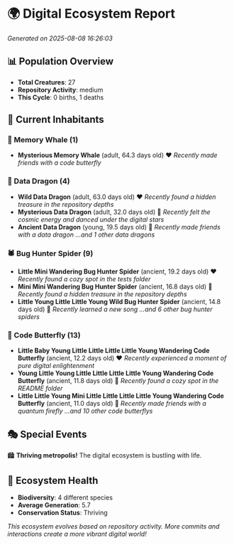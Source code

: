 # 🌍 Digital Ecosystem Report
*Generated on 2025-08-08 16:26:03*

## 📊 Population Overview
- **Total Creatures**: 27
- **Repository Activity**: medium
- **This Cycle**: 0 births, 1 deaths

## 👥 Current Inhabitants

### 🐋 Memory Whale (1)
- **Mysterious Memory Whale** (adult, 64.3 days old) ❤️
  *Recently made friends with a code butterfly*

### 🐉 Data Dragon (4)
- **Wild Data Dragon** (adult, 63.0 days old) ❤️
  *Recently found a hidden treasure in the repository depths*
- **Mysterious Data Dragon** (adult, 32.0 days old) 💛
  *Recently felt the cosmic energy and danced under the digital stars*
- **Ancient Data Dragon** (young, 19.5 days old) 💚
  *Recently made friends with a data dragon*
  *...and 1 other data dragons*

### 🕷️ Bug Hunter Spider (9)
- **Little Mini Wandering Bug Hunter Spider** (ancient, 19.2 days old) ❤️
  *Recently found a cozy spot in the tests folder*
- **Mini Mini Wandering Bug Hunter Spider** (ancient, 16.8 days old) 💛
  *Recently found a hidden treasure in the repository depths*
- **Little Young Little Little Young Wild Bug Hunter Spider** (ancient, 14.8 days old) 💚
  *Recently learned a new song*
  *...and 6 other bug hunter spiders*

### 🦋 Code Butterfly (13)
- **Little Baby Young Little Little Little Little Young Wandering Code Butterfly** (ancient, 12.2 days old) ❤️
  *Recently experienced a moment of pure digital enlightenment*
- **Young Little Young Little Little Little Little Young Wandering Code Butterfly** (ancient, 11.8 days old) 💛
  *Recently found a cozy spot in the README folder*
- **Little Little Young Mini Little Little Little Little Young Wandering Code Butterfly** (ancient, 11.0 days old) 💛
  *Recently made friends with a quantum firefly*
  *...and 10 other code butterflys*

## 🎭 Special Events

🏙️ **Thriving metropolis!** The digital ecosystem is bustling with life.

## 🔬 Ecosystem Health
- **Biodiversity**: 4 different species
- **Average Generation**: 5.7
- **Conservation Status**: Thriving

*This ecosystem evolves based on repository activity. More commits and interactions create a more vibrant digital world!*